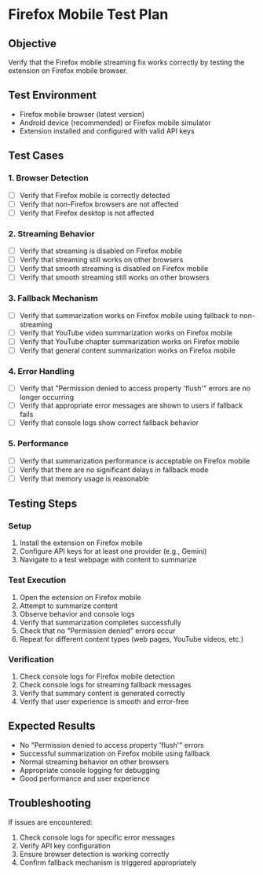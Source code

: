 # Firefox Mobile Test Plan

## Objective

Verify that the Firefox mobile streaming fix works correctly by testing the extension on Firefox mobile browser.

## Test Environment

- Firefox mobile browser (latest version)
- Android device (recommended) or Firefox mobile simulator
- Extension installed and configured with valid API keys

## Test Cases

### 1. Browser Detection

- [ ] Verify that Firefox mobile is correctly detected
- [ ] Verify that non-Firefox browsers are not affected
- [ ] Verify that Firefox desktop is not affected

### 2. Streaming Behavior

- [ ] Verify that streaming is disabled on Firefox mobile
- [ ] Verify that streaming still works on other browsers
- [ ] Verify that smooth streaming is disabled on Firefox mobile
- [ ] Verify that smooth streaming still works on other browsers

### 3. Fallback Mechanism

- [ ] Verify that summarization works on Firefox mobile using fallback to non-streaming
- [ ] Verify that YouTube video summarization works on Firefox mobile
- [ ] Verify that YouTube chapter summarization works on Firefox mobile
- [ ] Verify that general content summarization works on Firefox mobile

### 4. Error Handling

- [ ] Verify that "Permission denied to access property 'flush'" errors are no longer occurring
- [ ] Verify that appropriate error messages are shown to users if fallback fails
- [ ] Verify that console logs show correct fallback behavior

### 5. Performance

- [ ] Verify that summarization performance is acceptable on Firefox mobile
- [ ] Verify that there are no significant delays in fallback mode
- [ ] Verify that memory usage is reasonable

## Testing Steps

### Setup

1. Install the extension on Firefox mobile
2. Configure API keys for at least one provider (e.g., Gemini)
3. Navigate to a test webpage with content to summarize

### Test Execution

1. Open the extension on Firefox mobile
2. Attempt to summarize content
3. Observe behavior and console logs
4. Verify that summarization completes successfully
5. Check that no "Permission denied" errors occur
6. Repeat for different content types (web pages, YouTube videos, etc.)

### Verification

1. Check console logs for Firefox mobile detection
2. Check console logs for streaming fallback messages
3. Verify that summary content is generated correctly
4. Verify that user experience is smooth and error-free

## Expected Results

- No "Permission denied to access property 'flush'" errors
- Successful summarization on Firefox mobile using fallback
- Normal streaming behavior on other browsers
- Appropriate console logging for debugging
- Good performance and user experience

## Troubleshooting

If issues are encountered:

1. Check console logs for specific error messages
2. Verify API key configuration
3. Ensure browser detection is working correctly
4. Confirm fallback mechanism is triggered appropriately
